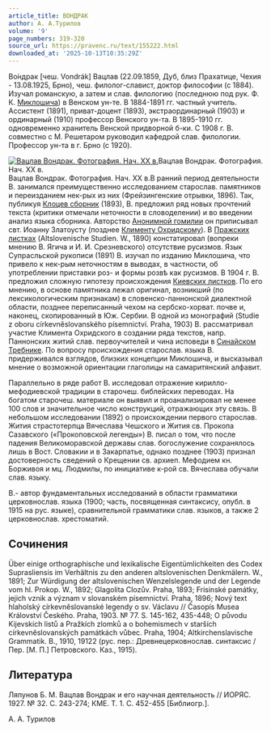 ```yaml
---
article_title: ВОНДРАК
author: А. А.Турилов
volume: '9'
page_numbers: 319-320
source_url: https://pravenc.ru/text/155222.html
downloaded_at: '2025-10-13T10:35:29Z'
---
```


Во́ндрак [чеш. Vondrák] Вацлав (22.09.1859, Дуб, близ Прахатице, Чехия - 13.08.1925, Брно), чеш. филолог-славист, доктор философии (с 1884). Изучал романскую, а затем и слав. филологию (последнюю под рук. Ф. К. [Миклошича](https://pravenc.ru/text/Миклошича.html)) в Венском ун-те. В 1884-1891 гг. частный учитель. Ассистент (1891), приват-доцент (1893), экстраординарный (1903) и ординарный (1910) профессор Венского ун-та. В 1895-1910 гг. одновременно хранитель Венской придворной б-ки. С 1908 г. В. совместно с М. Решетаром руководил кафедрой слав. филологии. Профессор ун-та в г. Брно (с 1920).

[![Вацлав Вондрак. Фотография. Нач. ХХ в.](https://pravenc.ru/data/197/462/1234/i200.jpg "Кликните для увеличения картинки")](https://pravenc.ru/data/197/462/1234/i400.jpg)Вацлав Вондрак. Фотография. Нач. ХХ в.  
Вацлав Вондрак. Фотография. Нач. ХХ в.В ранний период деятельности В. занимался преимущественно исследованием старослав. памятников и переизданием нек-рых из них (Фрейзингенские отрывки, 1896). Так, публикуя [Клоцев сборник](<https://pravenc.ru/text/Клоцев сборник.html>) (1893), В. предложил ряд новых прочтений текста (критики отмечали неточности в словоделении) и во введении анализ языка сборника. Авторство [Анонимной гомилии](<https://pravenc.ru/text/Анонимной гомилии.html>) он приписывал свт. Иоанну Златоусту (позднее [Клименту Охридскому](<https://pravenc.ru/text/Клименту Охридскому.html>)). В [Пражских листках](<https://pravenc.ru/text/Пражских листках.html>) (Altslovenische Studien. W., 1890) констатировал (вопреки мнению В. Ягича и И. И. Срезневского) отсутствие русизмов. Язык Супрасльской рукописи (1891) В. изучал по изданию Миклошича, что привело к нек-рым неточностям в выводах, в частности, об употреблении приставки роз- и формы розвѣ как русизмов. В 1904 г. В. предложил сложную гипотезу происхождения [Киевских листков](<https://pravenc.ru/text/Киевских листков.html>). По его мнению, в основе памятника лежал оригинал, возникший (по лексикологическим признакам) в словенско-паннонской диалектной области, позднее переписанный чехом на сербско-хорват. почве и, наконец, скопированный в Юж. Сербии. В одной из монографий (Studie z oboru církevnĕslovanského písemnictví. Praha, 1903) В. рассматривал участие Климента Охридского в создании ряда текстов, напр. Паннонских житий слав. первоучителей и чина исповеди в [Синайском Требнике](<https://pravenc.ru/text/Синайском Требнике.html>). По вопросу происхождения старослав. языка В. придерживался взглядов, близких концепции Миклошича, и высказывал мнение о возможной ориентации глаголицы на самаритянский алфавит.

Параллельно в ряде работ В. исследовал отражение кирилло-мефодиевской традиции в старочеш. библейских переводах. На богатом старочеш. материале он выявил и проанализировал не менее 100 слов и значительное число конструкций, отражающих эту связь. В небольшом исследовании (1892) о происхождении первого старослав. Жития страстотерпца Вячеслава Чешского и Жития св. Прокопа Сазавского («Прокоповской легенды») В. писал о том, что после падения Великоморавской державы слав. богослужение сохранялось лишь в Вост. Словакии и в Закарпатье, однако позднее (1903) признал достоверность сведений о Крещении св. архиеп. Мефодием кн. Борживоя и мц. Людмилы, по инициативе к-рой св. Вячеслава обучали слав. языку.

В.- автор фундаментальных исследований в области грамматики церковнослав. языка (1900; часть, посвященная синтаксису, опубл. в 1915 на рус. языке), сравнительной грамматики слав. языков, а также 2 церковнослав. хрестоматий.

## Сочинения

Über einige orthographische und lexikalische Eigentümlichkeiten des Codex Suprasliensis im Verhältnis zu den anderen altslovenischen Denkmälern. W., 1891; Zur Würdigung der altslovenischen Wenzelslegende und der Legende vom hl. Prokop. W., 1892; Glagolita Clozův. Praha, 1893; Frisinské památky, jejich vznik a význam v slovanském písemnictví. Praha, 1896; Nový text hlaholský církevnĕslovanské legendy o sv. Václavu // Časopís Musea Království Českého. Praha, 1903. № 77. S. 145-162, 435-448; O původu Kijevskích listů a Pražkích zlomků a o bohemismech v starších církevnĕslovanských památkách vůbec. Praha, 1904; Altkirchenslavische Grammatik. B., 1910, 19122 (рус. пер.: Древнецерковнослав. синтаксис / Пер. [М. П.] Петровского. Каз., 1915).

## Литература

Ляпунов Б. М. Вацлав Вондрак и его научная деятельность // ИОРЯС. 1927. № 32. С. 243-274; КМЕ. Т. 1. С. 452-455 [Библиогр.].

А. А.  Турилов
